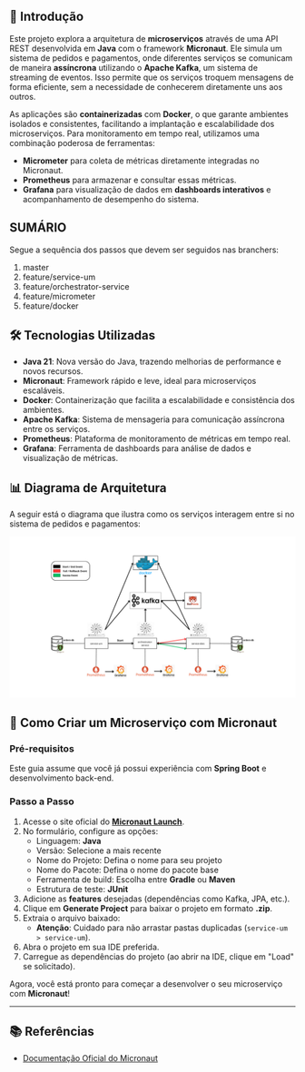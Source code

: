 ## 📖 Introdução

Este projeto explora a arquitetura de **microserviços** através de uma API REST desenvolvida em **Java** com o framework **Micronaut**. Ele simula um sistema de pedidos e pagamentos, onde diferentes serviços se comunicam de maneira **assíncrona** utilizando o **Apache Kafka**, um sistema de streaming de eventos. Isso permite que os serviços troquem mensagens de forma eficiente, sem a necessidade de conhecerem diretamente uns aos outros.

As aplicações são **containerizadas** com **Docker**, o que garante ambientes isolados e consistentes, facilitando a implantação e escalabilidade dos microserviços. Para monitoramento em tempo real, utilizamos uma combinação poderosa de ferramentas:

- **Micrometer** para coleta de métricas diretamente integradas no Micronaut.
- **Prometheus** para armazenar e consultar essas métricas.
- **Grafana** para visualização de dados em **dashboards interativos** e acompanhamento de desempenho do sistema.
## SUMÁRIO
Segue a sequência dos passos que devem ser seguidos nas branchers:
1. master
2. feature/service-um
3. feature/orchestrator-service
4. feature/micrometer
5. feature/docker
## 🛠️ Tecnologias Utilizadas

- **Java 21**: Nova versão do Java, trazendo melhorias de performance e novos recursos.
- **Micronaut**: Framework rápido e leve, ideal para microserviços escaláveis.
- **Docker**: Containerização que facilita a escalabilidade e consistência dos ambientes.
- **Apache Kafka**: Sistema de mensageria para comunicação assíncrona entre os serviços.
- **Prometheus**: Plataforma de monitoramento de métricas em tempo real.
- **Grafana**: Ferramenta de dashboards para análise de dados e visualização de métricas.

## 📊 Diagrama de Arquitetura

A seguir está o diagrama que ilustra como os serviços interagem entre si no sistema de pedidos e pagamentos:

![Diagrama de Arquitetura](./image/service-um.png)

## 🚀 Como Criar um Microserviço com Micronaut

### Pré-requisitos

Este guia assume que você já possui experiência com **Spring Boot** e desenvolvimento back-end.

### Passo a Passo

1. Acesse o site oficial do **[Micronaut Launch](https://micronaut.io/launch)**.
2. No formulário, configure as opções:
    - Linguagem: **Java**
    - Versão: Selecione a mais recente
    - Nome do Projeto: Defina o nome para seu projeto
    - Nome do Pacote: Defina o nome do pacote base
    - Ferramenta de build: Escolha entre **Gradle** ou **Maven**
    - Estrutura de teste: **JUnit**
3. Adicione as **features** desejadas (dependências como Kafka, JPA, etc.).
4. Clique em **Generate Project** para baixar o projeto em formato **.zip**.
5. Extraia o arquivo baixado:
    - **Atenção**: Cuidado para não arrastar pastas duplicadas (`service-um > service-um`).
6. Abra o projeto em sua IDE preferida.
7. Carregue as dependências do projeto (ao abrir na IDE, clique em "Load" se solicitado).

Agora, você está pronto para começar a desenvolver o seu microserviço com **Micronaut**!

---

## 📚 Referências

- [Documentação Oficial do Micronaut](https://docs.micronaut.io/latest/guide/index.html)
